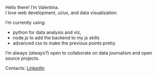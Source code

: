 Hello there! I’m Valentina.<br>
I love web development, ui/ux, and data visualization.

I’m currently using: 
- python for data analysis and viz, 
- node.js to add the backend to my js skills
- advanced css to make the previous points pretty

I’m always (*always?*) open to collaborate on data journalism and open source projects.

Contacts: [LinkedIn](https://www.linkedin.com/in/valentinapezzi)
